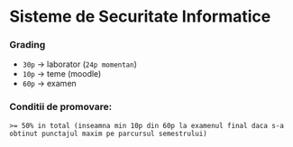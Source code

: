 # Sisteme de Securitate Informatice
### Grading

 - ```30p``` -> laborator (```24p momentan```)
 - ```10p``` -> teme (moodle)
 - ```60p``` -> examen

### Conditii de promovare:

```
>= 50% in total (inseamna min 10p din 60p la examenul final daca s-a obtinut punctajul maxim pe parcursul semestrului)
```

